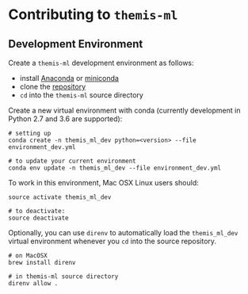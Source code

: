 # Contributing to `themis-ml`

## Development Environment

Create a `themis-ml` development environment as follows:

- install [Anaconda](https://www.continuum.io/downloads) or
  [miniconda](https://conda.io/miniconda.html)
- clone the [repository](https://github.com/cosmicBboy/themis-ml)
- `cd` into the `themis-ml` source directory

Create a new virtual environment with conda
(currently development in Python 2.7 and 3.6 are supported):

```
# setting up
conda create -n themis_ml_dev python=<version> --file environment_dev.yml

# to update your current environment
conda env update -n themis_ml_dev --file environment_dev.yml
```

To work in this environment, Mac OSX Linux users should:

```
source activate themis_ml_dev

# to deactivate:
source deactivate
```

Optionally, you can use `direnv` to automatically load the `themis_ml_dev`
virtual environment whenever you `cd` into the source repository.

```
# on MacOSX
brew install direnv

# in themis-ml source directory
direnv allow .
```
